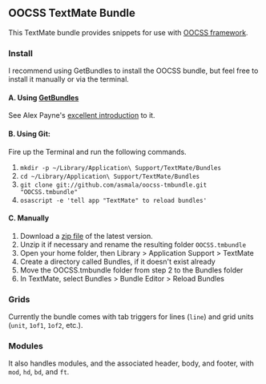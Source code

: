 ## OOCSS TextMate Bundle

This TextMate bundle provides snippets for use with [OOCSS framework](http://wiki.github.com/stubbornella/oocss).

### Install

I recommend using GetBundles to install the OOCSS bundle, but feel free to install it manually or via the terminal.

#### A. Using [GetBundles](http://svn.textmate.org/trunk/Review/Bundles/GetBundles.tmbundle/)

See Alex Payne's [excellent introduction](http://al3x.net/2008/12/03/how-i-use-textmate.html) to it.

#### B. Using Git:

Fire up the Terminal and run the following commands.

1. `mkdir -p ~/Library/Application\ Support/TextMate/Bundles`
2. `cd ~/Library/Application\ Support/TextMate/Bundles`
3. `git clone git://github.com/asmala/oocss-tmbundle.git "OOCSS.tmbundle"`
4. `osascript -e 'tell app "TextMate" to reload bundles'`

#### C. Manually

1. Download a [zip file](http://github.com/asmala/oocss-tmbundle/tarball/master) of the latest version.
2. Unzip it if necessary and rename the resulting folder `OOCSS.tmbundle`
3. Open your home folder, then Library > Application Support > TextMate
4. Create a directory called Bundles, if it doesn't exist already
5. Move the OOCSS.tmbundle folder from step 2 to the Bundles folder
6. In TextMate, select Bundles > Bundle Editor > Reload Bundles

### Grids

Currently the bundle comes with tab triggers for lines (`line`) and grid units (`unit`, `1of1`, `1of2`, etc.).

### Modules

It also handles modules, and the associated header, body, and footer, with `mod`, `hd`, `bd`, and `ft`.